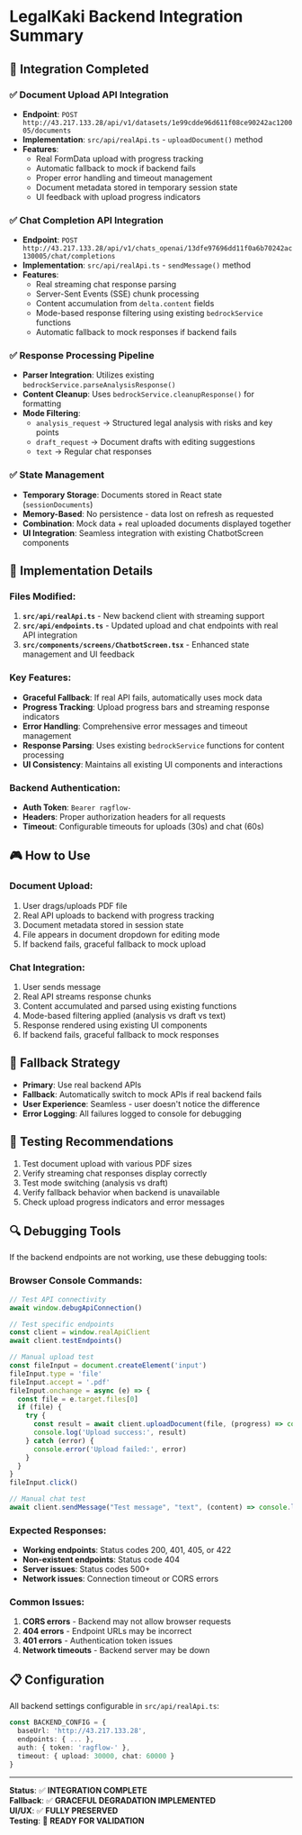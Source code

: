 # LegalKaki Backend Integration Summary

## 🎯 Integration Completed

### ✅ **Document Upload API Integration**
- **Endpoint**: `POST http://43.217.133.28/api/v1/datasets/1e99cdde96d611f08ce90242ac120005/documents`
- **Implementation**: `src/api/realApi.ts` - `uploadDocument()` method
- **Features**:
  - Real FormData upload with progress tracking
  - Automatic fallback to mock if backend fails
  - Proper error handling and timeout management
  - Document metadata stored in temporary session state
  - UI feedback with upload progress indicators

### ✅ **Chat Completion API Integration** 
- **Endpoint**: `POST http://43.217.133.28/api/v1/chats_openai/13dfe97696dd11f0a6b70242ac130005/chat/completions`
- **Implementation**: `src/api/realApi.ts` - `sendMessage()` method
- **Features**:
  - Real streaming chat response parsing
  - Server-Sent Events (SSE) chunk processing
  - Content accumulation from `delta.content` fields
  - Mode-based response filtering using existing `bedrockService` functions
  - Automatic fallback to mock responses if backend fails

### ✅ **Response Processing Pipeline**
- **Parser Integration**: Utilizes existing `bedrockService.parseAnalysisResponse()`
- **Content Cleanup**: Uses `bedrockService.cleanupResponse()` for formatting
- **Mode Filtering**: 
  - `analysis_request` → Structured legal analysis with risks and key points
  - `draft_request` → Document drafts with editing suggestions
  - `text` → Regular chat responses

### ✅ **State Management**
- **Temporary Storage**: Documents stored in React state (`sessionDocuments`)
- **Memory-Based**: No persistence - data lost on refresh as requested
- **Combination**: Mock data + real uploaded documents displayed together
- **UI Integration**: Seamless integration with existing ChatbotScreen components

## 🔧 **Implementation Details**

### Files Modified:
1. **`src/api/realApi.ts`** - New backend client with streaming support
2. **`src/api/endpoints.ts`** - Updated upload and chat endpoints with real API integration
3. **`src/components/screens/ChatbotScreen.tsx`** - Enhanced state management and UI feedback

### Key Features:
- **Graceful Fallback**: If real API fails, automatically uses mock data
- **Progress Tracking**: Upload progress bars and streaming response indicators  
- **Error Handling**: Comprehensive error messages and timeout management
- **Response Parsing**: Uses existing `bedrockService` functions for content processing
- **UI Consistency**: Maintains all existing UI components and interactions

### Backend Authentication:
- **Auth Token**: `Bearer ragflow-`
- **Headers**: Proper authorization headers for all requests
- **Timeout**: Configurable timeouts for uploads (30s) and chat (60s)

## 🎮 **How to Use**

### Document Upload:
1. User drags/uploads PDF file
2. Real API uploads to backend with progress tracking
3. Document metadata stored in session state
4. File appears in document dropdown for editing mode
5. If backend fails, graceful fallback to mock upload

### Chat Integration:
1. User sends message
2. Real API streams response chunks
3. Content accumulated and parsed using existing functions
4. Mode-based filtering applied (analysis vs draft vs text)
5. Response rendered using existing UI components
6. If backend fails, graceful fallback to mock responses

## 🔄 **Fallback Strategy**
- **Primary**: Use real backend APIs
- **Fallback**: Automatically switch to mock APIs if real backend fails
- **User Experience**: Seamless - user doesn't notice the difference
- **Error Logging**: All failures logged to console for debugging

## 🚀 **Testing Recommendations**
1. Test document upload with various PDF sizes
2. Verify streaming chat responses display correctly
3. Test mode switching (analysis vs draft)
4. Verify fallback behavior when backend is unavailable
5. Check upload progress indicators and error messages

## 🔍 **Debugging Tools**
If the backend endpoints are not working, use these debugging tools:

### Browser Console Commands:
```javascript
// Test API connectivity
await window.debugApiConnection()

// Test specific endpoints
const client = window.realApiClient
await client.testEndpoints()

// Manual upload test
const fileInput = document.createElement('input')
fileInput.type = 'file'
fileInput.accept = '.pdf'
fileInput.onchange = async (e) => {
  const file = e.target.files[0]
  if (file) {
    try {
      const result = await client.uploadDocument(file, (progress) => console.log(`Progress: ${progress}%`))
      console.log('Upload success:', result)
    } catch (error) {
      console.error('Upload failed:', error)
    }
  }
}
fileInput.click()

// Manual chat test
await client.sendMessage("Test message", "text", (content) => console.log("Streaming:", content))
```

### Expected Responses:
- **Working endpoints**: Status codes 200, 401, 405, or 422 
- **Non-existent endpoints**: Status code 404
- **Server issues**: Status codes 500+
- **Network issues**: Connection timeout or CORS errors

### Common Issues:
1. **CORS errors** - Backend may not allow browser requests
2. **404 errors** - Endpoint URLs may be incorrect
3. **401 errors** - Authentication token issues
4. **Network timeouts** - Backend server may be down

## 📋 **Configuration**
All backend settings configurable in `src/api/realApi.ts`:
```typescript
const BACKEND_CONFIG = {
  baseUrl: 'http://43.217.133.28',
  endpoints: { ... },
  auth: { token: 'ragflow-' },
  timeout: { upload: 30000, chat: 60000 }
}
```

---
**Status**: ✅ **INTEGRATION COMPLETE**  
**Fallback**: ✅ **GRACEFUL DEGRADATION IMPLEMENTED**  
**UI/UX**: ✅ **FULLY PRESERVED**  
**Testing**: 🔄 **READY FOR VALIDATION**